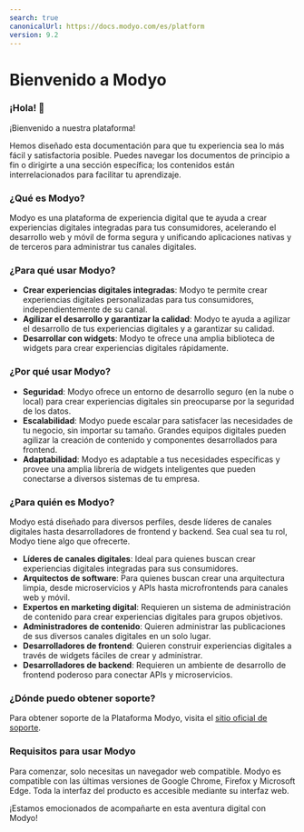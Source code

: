 ```yaml
---
search: true
canonicalUrl: https://docs.modyo.com/es/platform
version: 9.2
---
```


# Bienvenido a Modyo

### ¡Hola! 👋

¡Bienvenido a nuestra plataforma!

Hemos diseñado esta documentación para que tu experiencia sea lo más fácil y satisfactoria posible. Puedes navegar los documentos de principio a fin o dirigirte a una sección específica; los contenidos están interrelacionados para facilitar tu aprendizaje.

### ¿Qué es Modyo?

Modyo es una plataforma de experiencia digital que te ayuda a crear experiencias digitales integradas para tus consumidores, acelerando el desarrollo web y móvil de forma segura y unificando aplicaciones nativas y de terceros para administrar tus canales digitales.

### ¿Para qué usar Modyo?

* **Crear experiencias digitales integradas**: Modyo te permite crear experiencias digitales personalizadas para tus consumidores, independientemente de su canal.
* **Agilizar el desarrollo y garantizar la calidad**: Modyo te ayuda a agilizar el desarrollo de tus experiencias digitales y a garantizar su calidad.
* **Desarrollar con widgets**: Modyo te ofrece una amplia biblioteca de widgets para crear experiencias digitales rápidamente.


### ¿Por qué usar Modyo?

* **Seguridad**: Modyo ofrece un entorno de desarrollo seguro (en la nube o local) para crear experiencias digitales sin preocuparse por la seguridad de los datos.
* **Escalabilidad**: Modyo puede escalar para satisfacer las necesidades de tu negocio, sin importar su tamaño. Grandes equipos digitales pueden agilizar la creación de contenido y componentes desarrollados para frontend.
* **Adaptabilidad**: Modyo es adaptable a tus necesidades específicas y provee una amplia librería de widgets inteligentes que pueden conectarse a diversos sistemas de tu empresa.

### ¿Para quién es Modyo?

Modyo está diseñado para diversos perfiles, desde líderes de canales digitales hasta desarrolladores de frontend y backend. Sea cual sea tu rol, Modyo tiene algo que ofrecerte.

* **Líderes de canales digitales**: Ideal para quienes buscan crear experiencias digitales integradas para sus consumidores.
* **Arquitectos de software**: Para quienes buscan crear una arquitectura limpia, desde microservicios y APIs hasta microfrontends para canales web y móvil.
* **Expertos en marketing digital**: Requieren un sistema de administración de contenido para crear experiencias digitales para grupos objetivos.
* **Administradores de contenido**: Quieren administrar las publicaciones de sus diversos canales digitales en un solo lugar.
* **Desarrolladores de frontend**: Quieren construir experiencias digitales a través de widgets fáciles de crear y administrar.
* **Desarrolladores de backend**: Requieren un ambiente de desarrollo de frontend poderoso para conectar APIs y microservicios.

### ¿Dónde puedo obtener soporte?

Para obtener soporte de la Plataforma Modyo, visita el [sitio oficial de soporte](https://support.modyo.com/hc/es).

### Requisitos para usar Modyo

Para comenzar, solo necesitas un navegador web compatible. Modyo es compatible con las últimas versiones de Google Chrome, Firefox y Microsoft Edge. Toda la interfaz del producto es accesible mediante su interfaz web.

¡Estamos emocionados de acompañarte en esta aventura digital con Modyo!
